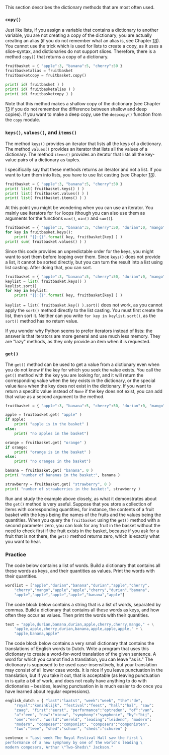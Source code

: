 This section describes the dictionary methods that are most often used.

### `copy()`

Just like lists, if you assign a variable that contains a dictionary to
another variable, you are not creating a copy of the dictionary; you are
actually creating an alias (if you do not remember what an alias is, see
Chapter
<a href="#ch:lists" data-reference-type="ref" data-reference="ch:lists">13</a>).
You cannot use the trick which is used for lists to create a copy, as it
uses a slice-syntax, and dictionaries do not support slices. Therefore,
there is a method `copy()` that returns a copy of a dictionary.

```python
fruitbasket = { "apple":3, "banana":5, "cherry":50 }
fruitbasketalias = fruitbasket
fruitbasketcopy = fruitbasket.copy()

print( id( fruitbasket ) )
print( id( fruitbasketalias ) )
print( id( fruitbasketcopy ) )
```

Note that this method makes a shallow copy of the dictionary (see
Chapter
<a href="#ch:lists" data-reference-type="ref" data-reference="ch:lists">13</a>
if you do not remember the difference between shallow and deep copies).
If you want to make a deep copy, use the `deepcopy()` function from the
`copy` module.

### `keys()`, `values()`, and `items()`

The method `keys()` provides an iterator that lists all the keys of a
dictionary. The method `values()` provides an iterator that lists all
the values of a dictionary. The method `items()` provides an iterator
that lists all the key-value pairs of a dictionary as tuples.

I specifically say that these methods returns an iterator and not a
list. If you want to turn them into lists, you have to use list casting
(see Chapter
<a href="#ch:lists" data-reference-type="ref" data-reference="ch:lists">13</a>).

```python
fruitbasket = { "apple":3, "banana":5, "cherry":50 }
print( list( fruitbasket.keys() ) )
print( list( fruitbasket.values() ) )
print( list( fruitbasket.items() ) )
```

At this point you might be wondering when you can use an iterator. You
mainly use iterators for `for` loops (though you can also use them as
arguments for the functions `max()`, `min()` and `sum()`).

```python
fruitbasket = { "apple":3, "banana":5, "cherry":50, "durian":0, "mango":2 }
for key in fruitbasket.keys():
    print( "{}:{}".format( key, fruitbasket[key] ) )
print( sum( fruitbasket.values() ) )
```

Since this code provides an unpredictable order for the keys, you might
want to sort them before looping over them. Since `keys()` does not
provide a list, it cannot be sorted directly, but you can turn the
result into a list using list casting. After doing that, you can sort.

```python
fruitbasket = { "apple":3, "banana":5, "cherry":50, "durian":0, "mango":2 }
keylist = list( fruitbasket.keys() )
keylist.sort()
for key in keylist:
    print( "{}:{}".format( key, fruitbasket[key] ) )
```

`keylist = list( fruitbasket.key() ).sort()` does not work, as you
cannot apply the `sort()` method directly to the list casting. You must
first create the list, then sort it. Neither can you write
`for key in keylist.sort()`, as the `sort()` method has no return value.

If you wonder why Python seems to prefer iterators instead of lists: the
answer is that iterators are more general and use much less memory. They
are "lazy" methods, as they only provide an item when it is requested.

### `get()`

The `get()` method can be used to get a value from a dictionary even
when you do not know if the key for which you seek the value exists. You
call the `get()` method with the key you are looking for, and it will
return the corresponding value when the key exists in the dictionary, or
the special value `None` when the key does not exist in the dictionary.
If you want to return a specific value instead of `None` if the key does
not exist, you can add that value as a second argument to the method.

```python
fruitbasket = { "apple":3, "banana":5, "cherry":50, "durian":0, "mango":2 }

apple = fruitbasket.get( "apple" )
if apple:
    print( "apple is in the basket" )
else:
    print( "no apples in the basket")

orange = fruitbasket.get( "orange" )
if orange:
    print( "orange is in the basket" )
else:
    print( "no oranges in the basket")

banana = fruitbasket.get( "banana", 0 )
print( "number of bananas in the basket:", banana )

strawberry = fruitbasket.get( "strawberry", 0 )
print( "number of strawberries in the basket:", strawberry )
```

Run and study the example above closely, as what it demonstrates about
the `get()` method is very useful. Suppose that you store a collection
of items with corresponding quantities, for instance, the contents of a
fruit basket with the keys being the names of the fruits and the values
being the quantities. When you query the `fruitbasket` using the `get()`
method with a second parameter zero, you can look for any fruit in the
basket without the need to check first if the fruit exists in the
basket, because if you ask for a fruit that is not there, the `get()`
method returns zero, which is exactly what you want to hear.

### Practice

The code below contains a list of words. Build a dictionary that
contains all these words as keys, and their quantities as values. Print
the words with their quantities.

```python
wordlist = ["apple","durian","banana","durian","apple","cherry",
    "cherry","mango","apple","apple","cherry","durian","banana",
    "apple","apple","apple","apple","banana","apple"]
```

The code block below contains a string that is a list of words,
separated by commas. Build a dictionary that contains all these words as
keys, and how often they occur as values. Then print the words with
their quantities.

```python
text = "apple,durian,banana,durian,apple,cherry,cherry,mango," + \
    "apple,apple,cherry,durian,banana,apple,apple,apple," + \
    "apple,banana,apple"
```

The code block below contains a very small dictionary that contains the
translations of English words to Dutch. Write a program that uses this
dictionary to create a word-for-word translation of the given sentence.
A word for which you cannot find a translation, you can leave "as is."
The dictionary is supposed to be used case-insensitively, but your
translation may consist of all lower case words. It is nice if you leave
punctuation in the translation, but if you take it out, that is
acceptable (as leaving punctuation in is quite a bit of work, and does
not really have anything to do with dictionaries – besides, leaving
punctuation in is much easier to do once you have learned about regular
expressions).

```python
english_dutch = { "last":"laatst", "week":"week", "the":"de",
    "royal":"koninklijk", "festival":"feest", "hall":"hal", "saw":
    "zaag", "first":"eerst", "performance":"optreden", "of":"van", 
    "a":"een", "new":"nieuw", "symphony":"symphonie", "by":"bij", 
    "one":"een", "world":"wereld", "leading":"leidend", "modern":
    "modern", "composer":"componist", "composers":"componisten", 
    "two":"twee", "shed":"schuur", "sheds":"schuren" }

sentence = "Last week The Royal Festival Hall saw the first \
performance of a new symphony by one of the world's leading \
modern composers, Arthur \"Two-Sheds\" Jackson."
```
